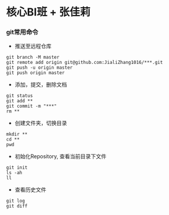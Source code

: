 # 核心BI班 + 张佳莉

### git常用命令
- 推送至远程仓库
```
git branch -M master
git remote add origin git@github.com:JialiZhang1016/***.git
git push -u origin master
git push origin master
```

- 添加，提交，删除文档  
```
git status  
git add **  
git commit -m "***"
rm **  
```

- 创建文件夹，切换目录
```
mkdir **  
cd **  
pwd  
```

- 初始化Repository, 查看当前目录下文件  
```
git init  
ls -ah  
ll  
```

- 查看历史文件  
```
git log  
git diff  
```